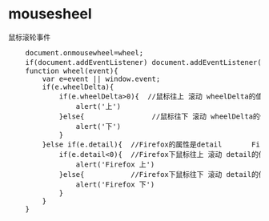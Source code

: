 # mousesheel
鼠标滚轮事件
<pre>
    document.onmousewheel=wheel;
    if(document.addEventListener) document.addEventListener('DOMMouseScroll',wheel,false);  //Firefox 专用事件DOMMouseScroll
    function wheel(event){
        var e=event || window.event;
        if(e.wheelDelta){
            if(e.wheelDelta>0){  //鼠标往上 滚动 wheelDelta的值等于 120
                alert('上')
            }else{                //鼠标往下 滚动 wheelDelta的值等于 -120
                alert('下')
            }
        }else if(e.detail){  //Firefox的属性是detail       Firefox正负和其他浏览器相反
            if(e.detail<0){  //Firefox下鼠标往上 滚动 detail的值等于 -3
                alert('Firefox 上')
            }else{           //Firefox下鼠标往下 滚动 detail的值等于 3
                alert('Firefox 下')
            }
        }
    }
</pre>
